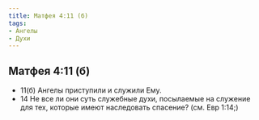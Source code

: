 ```yaml
---
title: Матфея 4:11 (б) 
tags: 
- Ангелы
- Духи
---
```

## Матфея 4:11 (б) 

- 11(б) Ангелы приступили и служили Ему.
- 14 Не все ли они суть служебные духи, посылаемые на служение для тех, которые имеют наследовать спасение? (см. Евр 1:14;)
